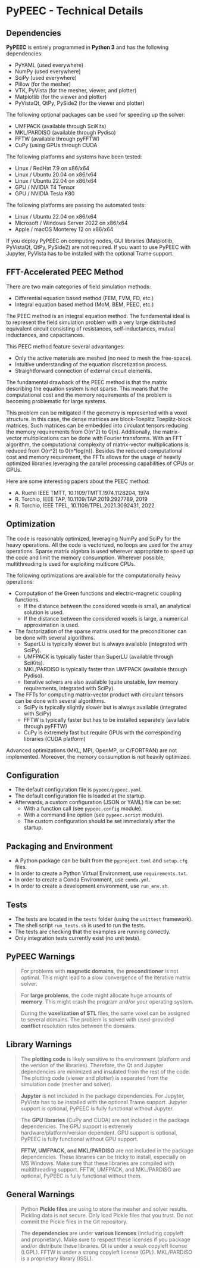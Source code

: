 # PyPEEC - Technical Details

## Dependencies

**PyPEEC** is entirely programmed in **Python 3** and has the following dependencies:
* PyYAML (used everywhere)
* NumPy (used everywhere)
* SciPy (used everywhere)
* Pillow (for the mesher)
* VTK, PyVista (for the mesher, viewer, and plotter)
* Matplotlib (for the viewer and plotter)
* PyVistaQt, QtPy, PySide2 (for the viewer and plotter)

The following optional packages can be used for speeding up the solver:
* UMFPACK (available through SciKits)
* MKL/PARDISO (available through Pydiso)
* FFTW (available through pyFFTW)
* CuPy (using GPUs through CUDA

The following platforms and systems have been tested:
* Linux / RedHat 7.9 on x86/x64
* Linux / Ubuntu 20.04 on x86/x64
* Linux / Ubuntu 22.04 on x86/x64
* GPU / NVIDIA T4 Tensor
* GPU / NVIDIA Tesla K80

The following platforms are passing the automated tests:
* Linux / Ubuntu 22.04 on x86/x64
* Microsoft / Windows Server 2022 on x86/x64
* Apple / macOS Monterey 12 on x86/x64

If you deploy PyPEEC on computing nodes, GUI libraries (Matplotlib, PyVistaQt, QtPy, PySide2) are not required.
If you want to use PyPEEC with Jupyter, PyVista has to be installed with the optional Trame support.

## FFT-Accelerated PEEC Method

There are two main categories of field simulation methods:
* Differential equation based method (FEM, FVM, FD, etc.)
* Integral equation based method (MoM, BEM, PEEC, etc.)

The PEEC method is an integral equation method. The fundamental ideal is to represent
the field simulation problem with a very large distributed equivalent circuit consisting
of resistances, self-inductances, mutual inductances, and capacitances.

This PEEC method feature several advantanges:
* Only the active materials are meshed (no need to mesh the free-space).
* Intuitive understanding of the equation discretization process.
* Straightforward connection of external circuit elements.

The fundamental drawback of the PEEC method is that the matrix describing the
equation system is not sparse. This means that the computational cost and the
memory requirements of the problem is becoming problematic for large systems. 

This problem can be mitigated if the geometry is represented with a voxel structure. 
In this case, the dense matrices are block-Toeplitz Toeplitz-block matrices. 
Such matrices can be embedded into circulant tensors reducing the memory requirements
from O(n^2) to 0(n). Additionally, the matrix-vector multiplications can be done
with Fourier transforms. With an FFT algorithm, the computational complexity of
matrix-vector multiplications is reduced from O(n^2) to 0(n*log(n)). Besides the reduced
computational cost and memory requirement, the FFTs allows for the usage of heavily 
optimized libraries leveraging the parallel processing capabilities of CPUs or GPUs.

Here are some interesting papers about the PEEC method:
* A. Ruehli IEEE TMTT, 10.1109/TMTT.1974.1128204, 1974
* R. Torchio, IEEE TAP, 10.1109/TAP.2019.2927789, 2019
* R. Torchio, IEEE TPEL, 10.1109/TPEL.2021.3092431, 2022

## Optimization

The code is reasonably optimized, leveraging NumPy and SciPy for the heavy operations.
All the code is vectorized, no loops are used for the array operations.
Sparse matrix algebra is used wherever appropriate to speed up the code and limit the memory consumption.
Wherever possible, multithreading is used for exploiting multicore CPUs.

The following optimizations are available for the computationally heavy operations:
* Computation of the Green functions and electric-magnetic coupling functions.
  * If the distance between the considered voxels is small, an analytical solution is used.
  * If the distance between the considered voxels is large, a numerical approximation is used.
* The factorization of the sparse matrix used for the preconditioner can be done with several algorithms.
  * SuperLU is typically slower but is always available (integrated with SciPy).
  * UMFPACK is typically faster than SuperLU (available through SciKits).
  * MKL/PARDISO is typically faster than UMFPACK (available through Pydiso).
  * Iterative solvers are also available (quite unstable, low memory requirements, integrated with SciPy).
* The FFTs for computing matrix-vector product with circulant tensors can be done with several algorithms.
  * SciPy is typically slightly slower but is always available (integrated with SciPy)
  * FFTW is typically faster but has to be installed separately (available through pyFFTW)
  * CuPy is extremely fast but require GPUs with the corresponding libraries (CUDA platform)

Advanced optimizations (MKL, MPI, OpenMP, or C/FORTRAN) are not implemented.
Moreover, the memory consumption is not heavily optimized.

## Configuration

* The default configuration file is `pypeec/pypeec.yaml`.
* The default configuration file is loaded at the startup.
* Afterwards, a custom configuration (JSON or YAML) file can be set:
  * With a function call (see `pypeec.config` module).
  * With a command line option (see `pypeec.script` module).
  * The custom configuration should be set immediately after the startup.

## Packaging and Environment

* A Python package can be built from the `pyproject.toml` and `setup.cfg` files.
* In order to create a Python Virtual Environment, use `requirements.txt`.
* In order to create a Conda Environment, use `conda.yml`.
* In order to create a development environment, use `run_env.sh`.

## Tests

* The tests are located in the `tests` folder (using the `unittest` framework).
* The shell script `run_tests.sh` is used to run the tests.
* The tests are checking that the examples are running correctly.
* Only integration tests currently exist (no unit tests).

## PyPEEC Warnings

> For problems with **magnetic domains**, the **preconditioner** is not optimal.
> This might lead to a slow convergence of the iterative matrix solver.

> For **large problems**, the code might allocate huge amounts of **memory**.
> This might crash the program and/or your operating system.

> During the **voxelization of STL** files, the same voxel can be assigned to several domains.
> The problem is solved with used-provided **conflict** resolution rules between the domains.

## Library Warnings

> The **plotting code** is likely sensitive to the environment (platform and the version of the libraries).
> Therefore, the Qt and Jupyter dependencies are minimized and insulated from the rest of the code.
> The plotting code (viewer and plotter) is separated from the simulation code (mesher and solver).

> **Jupyter** is not included in the package dependencies.
> For Jupyter, PyVista has to be installed with the optional Trame support.
> Jupyter support is optional, PyPEEC is fully functional without Jupyter.

> The **GPU libraries** (CuPy and CUDA) are not included in the package dependencies.
> The GPU support is extremely hardware/platform/version dependent.
> GPU support is optional, PyPEEC is fully functional without GPU support.

> **FFTW, UMFPACK, and MKL/PARDISO** are not included in the package dependencies.
> These libraries can be tricky to install, especially on MS Windows.
> Make sure that these libraries are compiled with multithreading support.
> FFTW, UMFPACK, and MKL/PARDISO are optional, PyPEEC is fully functional without them.

## General Warnings

> Python **Pickle files** are using to store the mesher and solver results.
> Pickling data is not secure. 
> Only load Pickle files that you trust.
> Do not commit the Pickle files in the Git repository.

> The **dependencies** are under **various licences** (including copyleft and proprietary).
> Make sure to respect these licenses if you package and/or distribute these libraries.
> Qt is under a weak copyleft license (LGPL).
> FFTW is under a strong copyleft license (GPL).
> MKL/PARDISO is a proprietary library (ISSL).
